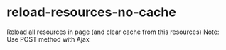 reload-resources-no-cache
=========================

Reload all resources in page (and clear cache from this resources) Note: Use POST method with Ajax
